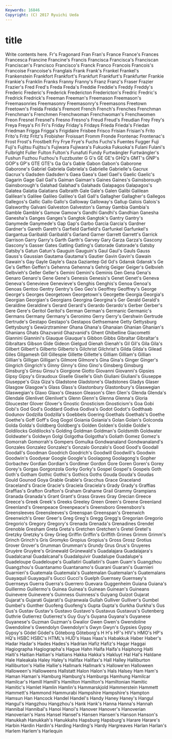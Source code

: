 ```yaml
---
Keywords: 16846 
Copyright: (C) 2017 Ryuichi Ueda
---
```


# title

Write contents here.
Fr's Fragonard Fran Fran's France France's Frances Francesca Francine
Francine's Francis Francisca Francisca's Franciscan Franciscan's Francisco Francisco's Franck Franco
Francois Francois's Francoise Francoise's Franglais Frank Frank's Frankel Frankel's Frankenstein
Frankfort Frankfort's Frankfurt Frankfurt's Frankfurter Frankie Frankie's Franklin Franks Franny
Franny's Franz Franz's Fraser Frazier Frazier's Fred Fred's Freda Freda's
Freddie Freddie's Freddy Freddy's Frederic Frederic's Frederick Fredericton Fredericton's Fredric
Fredric's Fredrick Fredrick's Freeman Freeman's Freemason Freemason's Freemasonries Freemasonry Freemasonry's
Freemasons Freetown Freetown's Freida Freida's Fremont French French's Frenches Frenchman
Frenchman's Frenchmen Frenchwoman Frenchwoman's Frenchwomen Freon Fresnel Fresnel's Fresno Fresno's
Freud Freud's Freudian Frey Frey's Freya Freya's Fri Fri's Friday
Friday's Fridays Frieda Frieda's Friedan Friedman Frigga Frigga's Frigidaire Frisbee
Frisco Frisian Frisian's Frito Frito's Fritz Fritz's Frobisher Froissart Fromm
Fronde Frontenac Frontenac's Frost Frost's Frostbelt Fry Frye Frye's Fuchs
Fuchs's Fuentes Fugger Fuji Fuji's Fujitsu Fujitsu's Fujiwara Fujiwara's Fukuoka
Fukuoka's Fulani Fulani's Fulbright Fuller Fulton Fulton's Funafuti Fundy Furtwängler
Furtwängler's Fushun Fuzhou Fuzhou's Fuzzbuster G G's GE GE's GHQ's
GMT's GNP's GOP's GP's GTE GTE's Ga Ga's Gable Gabon
Gabon's Gaborone Gaborone's Gabriel Gabriela Gabriela's Gabrielle Gabrielle's Gacrux Gacrux's
Gadsden Gadsden's Gaea Gaea's Gael Gael's Gaelic Gaelic's Gagarin Gage
Gail Gail's Gaiman Gaiman's Gaines Gaines's Gainsborough Gainsborough's Galahad Galahad's
Galahads Galapagos Galapagos's Galatea Galatia Galatians Galbraith Gale Gale's Galen
Galibi Galilean Galilean's Galilee Galileo Galileo's Gall Gall's Gallagher Gallagher's
Gallegos Gallegos's Gallic Gallo Gallo's Galloway Galloway's Gallup Galois Galois's
Galsworthy Galvani Galveston Galveston's Gamay Gambia Gambia's Gamble Gamble's Gamow
Gamow's Gandhi Gandhi's Gandhian Ganesha Ganesha's Ganges Ganges's Gangtok Gangtok's
Gantry Gantry's Ganymede Ganymede's Gap Gap's Garbo Garcia Garcia's Gardner
Gardner's Gareth Gareth's Garfield Garfield's Garfunkel Garfunkel's Gargantua Garibaldi Garibaldi's
Garland Garner Garrett Garrett's Garrick Garrison Garry Garry's Garth Garth's
Garvey Gary Garza Garza's Gascony Gascony's Gasser Gates Gatling Gatling's
Gatorade Gatorade's Gatsby Gatsby's Gatun Gatun's Gauguin Gauguin's Gaul Gaul's
Gauls Gauss Gauss's Gaussian Gautama Gautama's Gautier Gavin Gavin's Gawain
Gawain's Gay Gayle Gayle's Gaza Gaziantep Gd Gd's Gdansk Gdansk's
Ge Ge's Geffen Geffen's Gehenna Gehenna's Gehrig Geiger Geiger's Gelbvieh
Gelbvieh's Geller Geller's Gemini Gemini's Geminis Gen Gena Gena's Genaro
Genaro's Gene Gene's Genesis Genesis's Genet Genet's Geneva Geneva's Genevieve
Genevieve's Genghis Genghis's Genoa Genoa's Genoas Gentoo Gentry Gentry's Geo
Geo's Geoffrey Geoffrey's George George's Georges Georgetown Georgetown's Georgette Georgia
Georgia's Georgian Georgian's Georgians Georgina Georgina's Ger Gerald Gerald's Geraldine
Geraldine's Gerard Gerard's Gerardo Gerardo's Gerber Gerber's Gere Gere's Geritol
Geritol's German German's Germanic Germanic's Germans Germany Germany's Geronimo Gerry
Gerry's Gershwin Gertrude Gertrude's Gestapo Gestapo's Gestapos Gethsemane Getty Gettysburg
Gettysburg's Gewürztraminer Ghana Ghana's Ghanaian Ghanian Ghanian's Ghanians Ghats Ghazvanid
Ghazvanid's Ghent Ghibelline Giacometti Giannini Giannini's Giauque Giauque's Gibbon Gibbs
Gibraltar Gibraltar's Gibraltars Gibson Gide Gideon Gielgud Gienah Gienah's Gil
Gil's Gila Gila's Gilbert Gilbert's Gilberto Gilberto's Gilchrist Gilchrist's Gilda
Gilda's Gilead Giles Gilgamesh Gill Gillespie Gillette Gillette's Gilliam Gilliam's
Gillian Gillian's Gilligan Gilligan's Gilmore Gilmore's Gina Gina's Ginger Ginger's
Gingrich Gingrich's Ginny Ginny's Gino Gino's Ginsberg Ginsburg Ginsburg's Ginsu
Ginsu's Giorgione Giotto Giovanni Giovanni's Gipsies Gipsy Gipsy's Giraudoux Giselle
Giselle's Gish Giuliani Giuliani's Giuseppe Giuseppe's Giza Giza's Gladstone Gladstone's
Gladstones Gladys Glaser Glasgow Glasgow's Glass Glass's Glastonbury Glastonbury's Glaswegian
Glaswegian's Glaxo Glaxo's Gleason Gleason's Glen Glen's Glenda Glenda's Glendale
Glenlivet Glenlivet's Glenn Glenn's Glenna Glenna's Gloria Gloucester Glover Glover's
Gnostic Gnosticism Gnosticism's Goa Gobi Gobi's God God's Goddard Godiva
Godiva's Godot Godot's Godthaab Godunov Godzilla Godzilla's Goebbels Goering Goethals
Goethals's Goethe Goethe's Goff Goff's Gog Gogol Goiania Goiania's Golan
Golan's Golconda Golda Golda's Goldberg Goldberg's Golden Golden's Goldie Goldie's
Goldilocks Goldilocks's Golding Goldman Goldman's Goldsmith Goldwater Goldwater's Goldwyn Golgi
Golgotha Golgotha's Goliath Gomez Gomez's Gomorrah Gomorrah's Gompers Gomulka Gondwanaland
Gondwanaland's Gonzales Gonzalez Gonzalez's Gonzalo Gonzalo's Good Good's Goodall Goodall's
Goodman Goodrich Goodrich's Goodwill Goodwill's Goodwin Goodwin's Goodyear Google Google's
Goolagong Goolagong's Gopher Gorbachev Gordian Gordian's Gordimer Gordon Gore Goren
Goren's Gorey Gorey's Gorgas Gorgonzola Gorky Gorky's Gospel Gospel's Gospels
Goth Goth's Gotham Gothic Gothic's Gothics Goths Gouda Gouda's Goudas
Gould Gounod Goya Grable Grable's Gracchus Grace Graceland Graceland's Gracie
Gracie's Graciela Graciela's Grady Grady's Graffias Graffias's Grafton Grafton's Graham
Grahame Grail Grammy Grampians Granada Granada's Grant Grant's Grass Graves
Gray Grecian Greece Greece's Greek Greek's Greeks Greeley Green Green's
Greene Greenland Greenland's Greenpeace Greenpeace's Greensboro Greensboro's Greensleeves Greensleeves's Greenspan
Greenspan's Greenwich Greenwich's Greer Greer's Greg Greg's Gregg Gregg's Gregorian
Gregorio Gregorio's Gregory Gregory's Grenada Grenada's Grenadines Grendel Grenoble Gresham
Greta Greta's Gretchen Gretchen's Gretel Gretel's Gretzky Gretzky's Grey Grieg
Griffin Griffin's Griffith Grimes Grimm Grimm's Grinch Grinch's Gris Gromyko
Gropius Gropius's Gross Grosz Grotius Grover Grover's Grumman Grumman's Grundy
Grus Grus's Gruyeres Gruyère Gruyère's Grünewald Grünewald's Guadalajara Guadalajara's Guadalcanal
Guadalcanal's Guadalquivir Guadalupe Guadalupe's Guadeloupe Guadeloupe's Guallatiri Guallatiri's Guam Guam's
Guangzhou Guangzhou's Guantanamo Guantanamo's Guarani Guarani's Guarnieri Guarnieri's Guatemala Guatemala's
Guatemalan Guatemalan's Guatemalans Guayaquil Guayaquil's Gucci Gucci's Guelph Guernsey Guernsey's
Guernseys Guerra Guerra's Guerrero Guevara Guggenheim Guiana Guiana's Guillermo Guillermo's
Guinea Guinea's Guinean Guinean's Guineans Guinevere Guinevere's Guinness Guinness's Guiyang
Guizot Gujarat Gujarat's Gujarati Gujarati's Gujranwala Gullah Gulliver Gulliver's Gumbel
Gumbel's Gunther Guofeng Guofeng's Gupta Gupta's Gurkha Gurkha's Gus Gus's
Gustav Gustav's Gustavo Gustavo's Gustavus Gustavus's Gutenberg Guthrie Gutierrez Gutierrez's
Guy Guy's Guyana Guyana's Guyanese Guyanese's Guzman Guzman's Gwalior Gwen
Gwen's Gwendoline Gwendoline's Gwendolyn Gwendolyn's Gwyn Gwyn's Gypsies Gypsy Gypsy's
Gödel Gödel's Göteborg Göteborg's H H's HF's HIV's HMO's HP's
HQ's HSBC HSBC's HTML's HUD's Haas Haas's Habakkuk Haber Haber's
Hadar Hadar's Hades Hades's Hadrian Hafiz Hafiz's Hagar Haggai Hagiographa
Hagiographa's Hague Hahn Haifa Haifa's Haiphong Haiti Haiti's Haitian Haitian's
Haitians Hakka Hakka's Hakluyt Hal Hal's Haldane Hale Haleakala Haley
Haley's Halifax Halifax's Hall Halley Halliburton Halliburton's Hallie Hallie's Hallmark
Hallmark's Hallowe'en Halloween Halloween's Halloweens Hallstatt Halon Halon's Hals Halsey
Ham Ham's Haman Haman's Hamburg Hamburg's Hamburgs Hamhung Hamilcar Hamilcar's
Hamill Hamill's Hamilton Hamilton's Hamiltonian Hamitic Hamitic's Hamlet Hamlin Hamlin's
Hammarskjold Hammerstein Hammett Hammett's Hammond Hammurabi Hampshire Hampshire's Hampton Hamsun
Han Hancock Handel Handel's Handy Haney Haney's Hangul Hangul's Hangzhou
Hangzhou's Hank Hank's Hanna Hanna's Hannah Hannibal Hannibal's Hanoi Hanoi's
Hanover Hanover's Hanoverian Hanoverian's Hans Hansel Hansel's Hansen Hansen's Hanson
Hanson's Hanukkah Hanukkah's Hanukkahs Hapsburg Hapsburg's Harare Harare's Harbin Hardin
Hardin's Harding Harding's Hardy Hargreaves Harlan Harlan's Harlem Harlem's Harlequin
